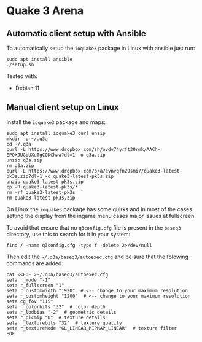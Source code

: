# Quake 3 Arena

## Automatic client setup with Ansible

To automatically setup the `ioquake3` package in Linux with ansible just run:

```shell
sudo apt install ansible
./setup.sh
```

Tested with:

- Debian 11

## Manual client setup on Linux

Install the `ioquake3` package and maps:

```shell
sudo apt install ioquake3 curl unzip
mkdir -p ~/.q3a
cd ~/.q3a
curl -L https://www.dropbox.com/sh/ovdv74yrft30rmk/AACh-EPOXJUGbUXuTgCOKChwa?dl=1 -o q3a.zip
unzip q3a.zip
rm q3a.zip
curl -L https://www.dropbox.com/s/a7evnvqfn29smi7/quake3-latest-pk3s.zip?dl=1 -o quake3-latest-pk3s.zip
unzip quake3-latest-pk3s.zip
cp -R quake3-latest-pk3s/* .
rm -rf quake3-latest-pk3s
rm quake3-latest-pk3s.zip
```

On Linux the `ioquake3` package has some quirks and in most of the cases setting the display from the ingame menu cases major issues at fullscreen.

To avoid that ensure that no `q3config.cfg` file is present in the `baseq3` directory, use this to search for it in your system:

```shell
find / -name q3config.cfg -type f -delete 2>/dev/null
```

Then edit the `~/.q3a/baseq3/autoexec.cfg` and be sure that the folowing commands are added:

```
cat <<EOF >~/.q3a/baseq3/autoexec.cfg
seta r_mode "-1"
seta r_fullscreen "1"
seta r_customwidth "1920"  # <-- change to your maximum resolution
seta r_customheight "1200"  # <-- change to your maximum resolution
seta cg_fov "115"
seta r_colorbits "32"  # color depth
seta r_lodbias "-2"  # geometric details
seta r_picmip "0"  # texture details
seta r_texturebits "32"  # texture quality
seta r_textureMode "GL_LINEAR_MIPMAP_LINEAR"  # texture filter
EOF
```
